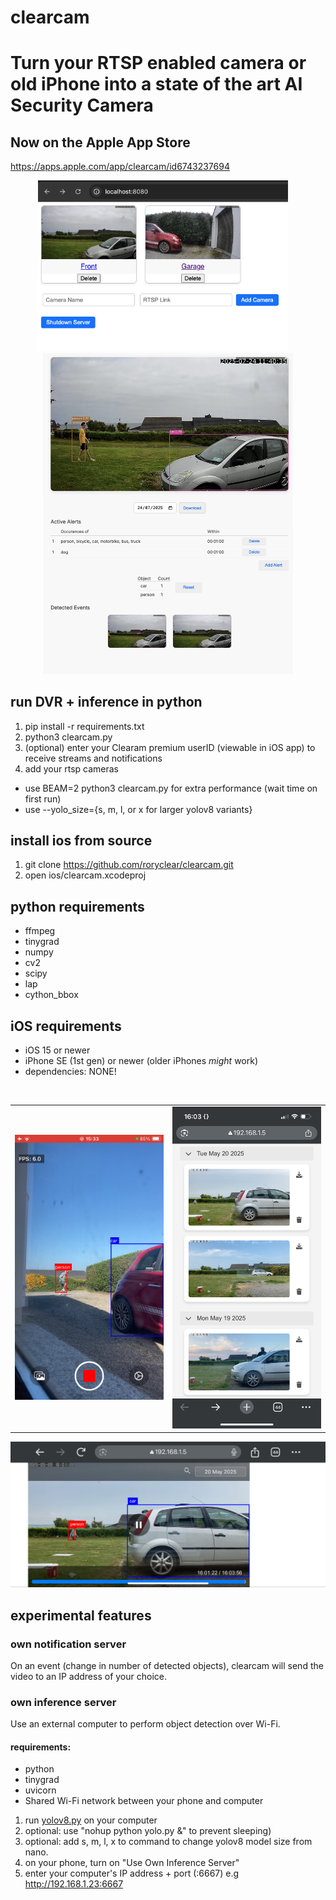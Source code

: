 # clearcam
# Turn your RTSP enabled camera or old iPhone into a state of the art AI Security Camera
## Now on the Apple App Store ##
https://apps.apple.com/app/clearcam/id6743237694

<p align="center">
  <img src="images/server.PNG" alt="Front" width="400" />
  &nbsp;&nbsp;&nbsp;
  <img src="images/front.PNG" alt="Server" width="400" />
</p>

## run DVR + inference in python
1. pip install -r requirements.txt
2. python3 clearcam.py
3. (optional) enter your Clearam premium userID (viewable in iOS app) to receive streams and notifications
4. add your rtsp cameras
- use BEAM=2 python3 clearcam.py for extra performance (wait time on first run)
- use --yolo_size={s, m, l, or x for larger yolov8 variants}

## install ios from source
1. git clone https://github.com/roryclear/clearcam.git
2. open ios/clearcam.xcodeproj

## python requirements
- ffmpeg
- tinygrad
- numpy
- cv2
- scipy
- lap
- cython_bbox

## iOS requirements
- iOS 15 or newer
- iPhone SE (1st gen) or newer (older iPhones *might* work)
- dependencies: NONE!

</br>
<table>
  <tr>
    <td><img src="images/recording.PNG" alt="Screenshot" width="300"/></td>
    <td><img src="images/browser_events.PNG" alt="Screenshot" width="300"/></td>
  </tr>
</table>
<img src="images/browser_playback.PNG" alt="Screenshot"/>

## experimental features
### own notification server
On an event (change in number of detected objects), clearcam will send the video to an IP address of your choice.
### own inference server
Use an external computer to perform object detection over Wi-Fi.
#### requirements:
- python
- tinygrad
- uvicorn
- Shared Wi-Fi network between your phone and computer
1. run [yolov8.py](https://github.com/roryclear/clearcam/blob/main/yolov8.py) on your computer
2. optional: use "nohup python yolo.py &" to prevent sleeping)
3. optional: add s, m, l, x to command to change yolov8 model size from nano.
4. on your phone, turn on "Use Own Inference Server"
5. enter your computer's IP address + port (:6667) e.g http://192.168.1.23:6667
